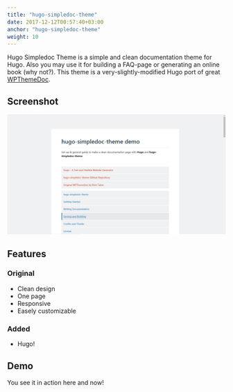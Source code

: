 ```yaml
---
title: "hugo-simpledoc-theme"
date: 2017-12-12T00:57:40+03:00
anchor: "hugo-simpledoc-theme"
weight: 10
---
```

Hugo Simpledoc Theme is a simple and clean documentation theme for Hugo. Also you may use it for building a FAQ-page or generating an online book (why not?). This theme is a very-slightly-modified Hugo port of great [WPThemeDoc](https://github.com/richtabor/WPThemeDoc). 

## Screenshot

![hugo-simpledoc-theme screenshot](images/screenshot.jpg)

## Features

### Original

- Clean design
- One page
- Responsive
- Easely customizable

### Added

- Hugo!

## Demo

You see it in action here and now!

